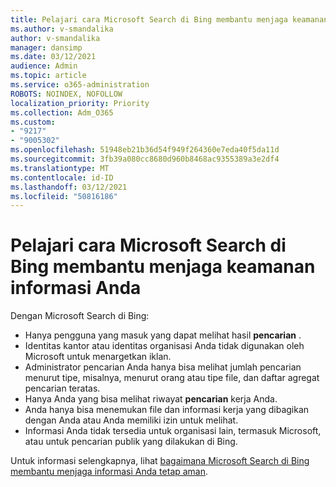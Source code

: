```yaml
---
title: Pelajari cara Microsoft Search di Bing membantu menjaga keamanan informasi Anda
ms.author: v-smandalika
author: v-smandalika
manager: dansimp
ms.date: 03/12/2021
audience: Admin
ms.topic: article
ms.service: o365-administration
ROBOTS: NOINDEX, NOFOLLOW
localization_priority: Priority
ms.collection: Adm_O365
ms.custom:
- "9217"
- "9005302"
ms.openlocfilehash: 51948eb21b36d54f949f264360e7eda40f5da11d
ms.sourcegitcommit: 3fb39a080cc8680d960b8468ac9355389a3e2df4
ms.translationtype: MT
ms.contentlocale: id-ID
ms.lasthandoff: 03/12/2021
ms.locfileid: "50816186"
---
```

# <a name="learn-how-microsoft-search-in-bing-helps-keep-your-information-secure"></a>Pelajari cara Microsoft Search di Bing membantu menjaga keamanan informasi Anda

Dengan Microsoft Search di Bing:

- Hanya pengguna yang masuk yang dapat melihat hasil **pencarian** .
- Identitas kantor atau identitas organisasi Anda tidak digunakan oleh Microsoft untuk menargetkan iklan.
- Administrator pencarian Anda hanya bisa melihat jumlah pencarian menurut tipe, misalnya, menurut orang atau tipe file, dan daftar agregat pencarian teratas.
- Hanya Anda yang bisa melihat riwayat **pencarian** kerja Anda.
- Anda hanya bisa menemukan file dan informasi kerja yang dibagikan dengan Anda atau Anda memiliki izin untuk melihat.
- Informasi Anda tidak tersedia untuk organisasi lain, termasuk Microsoft, atau untuk pencarian publik yang dilakukan di Bing.

Untuk informasi selengkapnya, lihat [bagaimana Microsoft Search di Bing membantu menjaga informasi Anda tetap aman](https://support.microsoft.com/office/how-microsoft-search-in-bing-helps-keep-your-info-secure-cbce46ae-bb1f-4d0e-86f1-5984f4589113).

